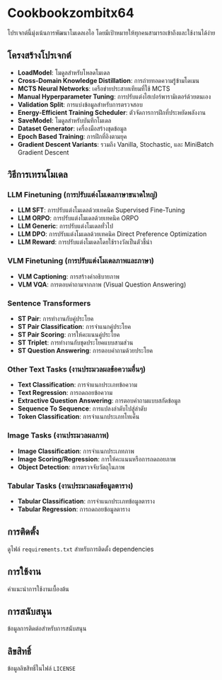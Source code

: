 # Cookbookzombitx64

โปรเจกต์นี้มุ่งเน้นการพัฒนาโมเดลเอไอ โดยมีเป้าหมายให้ทุกคนสามารถเข้าถึงและใช้งานได้ง่าย

## โครงสร้างโปรเจกต์
- **LoadModel**: โมดูลสำหรับโหลดโมเดล
- **Cross-Domain Knowledge Distillation**: การถ่ายทอดความรู้ข้ามโดเมน
- **MCTS Neural Networks**: เครือข่ายประสาทเทียมที่ใช้ MCTS
- **Manual Hyperparameter Tuning**: การปรับแต่งไฮเปอร์พารามิเตอร์ด้วยตนเอง
- **Validation Split**: การแบ่งข้อมูลสำหรับการตรวจสอบ
- **Energy-Efficient Training Scheduler**: ตัวจัดการการฝึกที่ประหยัดพลังงาน
- **SaveModel**: โมดูลสำหรับบันทึกโมเดล
- **Dataset Generator**: เครื่องมือสร้างชุดข้อมูล
- **Epoch Based Training**: การฝึกที่อิงตามยุค
- **Gradient Descent Variants**: รวมถึง Vanilla, Stochastic, และ MiniBatch Gradient Descent

## วิธีการเทรนโมเดล
### LLM Finetuning (การปรับแต่งโมเดลภาษาขนาดใหญ่)
- **LLM SFT**: การปรับแต่งโมเดลด้วยเทคนิค Supervised Fine-Tuning
- **LLM ORPO**: การปรับแต่งโมเดลด้วยเทคนิค ORPO
- **LLM Generic**: การปรับแต่งโมเดลทั่วไป
- **LLM DPO**: การปรับแต่งโมเดลด้วยเทคนิค Direct Preference Optimization
- **LLM Reward**: การปรับแต่งโมเดลโดยใช้รางวัลเป็นตัวชี้นำ

### VLM Finetuning (การปรับแต่งโมเดลภาพและภาษา)
- **VLM Captioning**: การสร้างคำอธิบายภาพ
- **VLM VQA**: การตอบคำถามจากภาพ (Visual Question Answering)

### Sentence Transformers
- **ST Pair**: การทำงานกับคู่ประโยค
- **ST Pair Classification**: การจำแนกคู่ประโยค
- **ST Pair Scoring**: การให้คะแนนคู่ประโยค
- **ST Triplet**: การทำงานกับชุดประโยคแบบสามส่วน
- **ST Question Answering**: การตอบคำถามด้วยประโยค

### Other Text Tasks (งานประมวลผลข้อความอื่นๆ)
- **Text Classification**: การจำแนกประเภทข้อความ
- **Text Regression**: การถดถอยข้อความ
- **Extractive Question Answering**: การตอบคำถามแบบสกัดข้อมูล
- **Sequence To Sequence**: การแปลงลำดับไปสู่ลำดับ
- **Token Classification**: การจำแนกประเภทโทเค็น

### Image Tasks (งานประมวลผลภาพ)
- **Image Classification**: การจำแนกประเภทภาพ
- **Image Scoring/Regression**: การให้คะแนนหรือการถดถอยภาพ
- **Object Detection**: การตรวจจับวัตถุในภาพ

### Tabular Tasks (งานประมวลผลข้อมูลตาราง)
- **Tabular Classification**: การจำแนกประเภทข้อมูลตาราง
- **Tabular Regression**: การถดถอยข้อมูลตาราง

## การติดตั้ง
ดูไฟล์ `requirements.txt` สำหรับการติดตั้ง dependencies

## การใช้งาน
คำแนะนำการใช้งานเบื้องต้น

## การสนับสนุน
ข้อมูลการติดต่อสำหรับการสนับสนุน

## ลิขสิทธิ์
ข้อมูลลิขสิทธิ์ในไฟล์ `LICENSE`